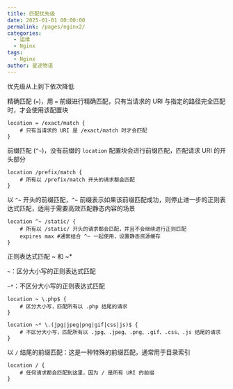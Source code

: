 ```yaml
---
title: 匹配优先级
date: 2025-01-01 00:00:00
permalink: /pages/nginx2/
categories:
  - 运维
  - Nginx
tags:
  - Nginx
author: 星途物语
---
```

优先级从上到下依次降低

精确匹配 (`=`)，用 `=` 前缀进行精确匹配，只有当请求的 URI 与指定的路径完全匹配时，才会使用该配置块

```nginx
location = /exact/match {
    # 只有当请求的 URI 是 /exact/match 时才会匹配
}
```

前缀匹配 (`^~`)，没有前缀的 `location` 配置块会进行前缀匹配，匹配请求 URI 的开头部分

```nginx
location /prefix/match {
    # 所有以 /prefix/match 开头的请求都会匹配
}
```

以 `^~` 开头的前缀匹配，`^~` 前缀表示如果该前缀匹配成功，则停止进一步的正则表达式匹配，适用于需要高效匹配静态内容的场景

```nginx
location ^~ /static/ {
    # 所有以 /static/ 开头的请求都会匹配，并且不会继续进行正则匹配
    expires max #通常结合 ^~ 一起使用，设置静态资源缓存
}
```

正则表达式匹配 ~ 和 ~*

`~`：区分大小写的正则表达式匹配

`~*`：不区分大小写的正则表达式匹配

```nginx
location ~ \.php$ {
    # 区分大小写，匹配所有以 .php 结尾的请求
}

location ~* \.(jpg|jpeg|png|gif|css|js)$ {
    # 不区分大小写，匹配所有以 .jpg、.jpeg、.png、.gif、.css、.js 结尾的请求
}
```

以 `/` 结尾的前缀匹配：这是一种特殊的前缀匹配，通常用于目录索引

```nginx
location / {
    # 任何请求都会匹配到这里，因为 / 是所有 URI 的前缀
}
```

